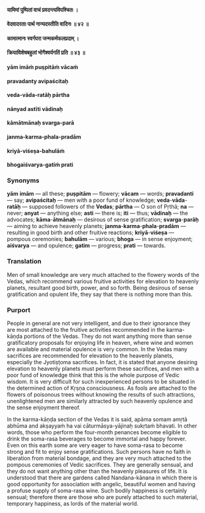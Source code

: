 #### यामिमां पुष्पितां वाचं प्रवदन्त्यविपश्चितः ।
#### वेदवादरताः पार्थ नान्यदस्तीति वादिनः ॥ ४२ ॥
#### कामात्मानः स्वर्गपरा जन्मकर्मफलप्रदाम् ।
#### क्रियाविशेषबहुलां भोगैश्वर्यगतिं प्रति ॥ ४३ ॥

#### yām imāṁ puṣpitāṁ vācaṁ
#### pravadanty avipaścitaḥ
#### veda-vāda-ratāḥ pārtha
#### nānyad astīti vādinaḥ

#### kāmātmānaḥ svarga-parā
#### janma-karma-phala-pradām
#### kriyā-viśeṣa-bahulāṁ
#### bhogaiśvarya-gatiṁ prati

### Synonyms

**yām** **imām** — all these; **puṣpitām** — flowery; **vācam** — words; **pravadanti** — say; **avipaścitaḥ** — men with a poor fund of knowledge; **veda**-**vāda**-**ratāḥ** — supposed followers of the **Vedas**; **pārtha** — O son of Pṛthā; **na** — never; **anyat** — anything else; **asti** — there is; **iti** — thus; **vādinaḥ** — the advocates; **kāma**-**ātmānaḥ** — desirous of sense gratification; **svarga**-**parāḥ** — aiming to achieve heavenly planets; **janma**-**karma**-**phala**-**pradām** — resulting in good birth and other fruitive reactions; **kriyā**-**viśeṣa** — pompous ceremonies; **bahulām** — various; **bhoga** — in sense enjoyment; **aiśvarya** — and opulence; **gatim** — progress; **prati** — towards.

### Translation

Men of small knowledge are very much attached to the flowery words of the Vedas, which recommend various fruitive activities for elevation to heavenly planets, resultant good birth, power, and so forth. Being desirous of sense gratification and opulent life, they say that there is nothing more than this.

### Purport

People in general are not very intelligent, and due to their ignorance they are most attached to the fruitive activities recommended in the karma-kāṇḍa portions of the Vedas. They do not want anything more than sense gratificatory proposals for enjoying life in heaven, where wine and women are available and material opulence is very common. In the Vedas many sacrifices are recommended for elevation to the heavenly planets, especially the Jyotiṣṭoma sacrifices. In fact, it is stated that anyone desiring elevation to heavenly planets must perform these sacrifices, and men with a poor fund of knowledge think that this is the whole purpose of Vedic wisdom. It is very difficult for such inexperienced persons to be situated in the determined action of Kṛṣṇa consciousness. As fools are attached to the flowers of poisonous trees without knowing the results of such attractions, unenlightened men are similarly attracted by such heavenly opulence and the sense enjoyment thereof.

In the karma-kāṇḍa section of the Vedas it is said, apāma somam amṛtā abhūma and akṣayyaṁ ha vai cāturmāsya-yājinaḥ sukṛtaṁ bhavati. In other words, those who perform the four-month penances become eligible to drink the soma-rasa beverages to become immortal and happy forever. Even on this earth some are very eager to have soma-rasa to become strong and fit to enjoy sense gratifications. Such persons have no faith in liberation from material bondage, and they are very much attached to the pompous ceremonies of Vedic sacrifices. They are generally sensual, and they do not want anything other than the heavenly pleasures of life. It is understood that there are gardens called Nandana-kānana in which there is good opportunity for association with angelic, beautiful women and having a profuse supply of soma-rasa wine. Such bodily happiness is certainly sensual; therefore there are those who are purely attached to such material, temporary happiness, as lords of the material world.